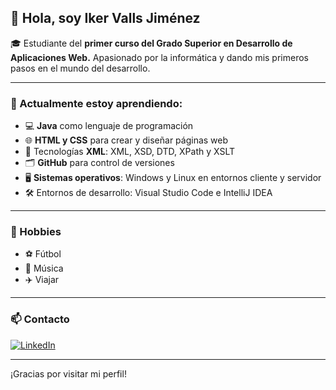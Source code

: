 ## 👋 Hola, soy Iker Valls Jiménez

🎓 Estudiante del **primer curso del Grado Superior en Desarrollo de Aplicaciones Web.**
Apasionado por la informática y dando mis primeros pasos en el mundo del desarrollo.

---

### 🌱 Actualmente estoy aprendiendo:

- 💻 **Java** como lenguaje de programación
- 🌐 **HTML y CSS** para crear y diseñar páginas web
- 🧩 Tecnologías **XML**: XML, XSD, DTD, XPath y XSLT
- 🗂️ **GitHub** para control de versiones
- 🖥️ **Sistemas operativos**: Windows y Linux en entornos cliente y servidor
- 🛠️ Entornos de desarrollo: Visual Studio Code e IntelliJ IDEA

---

### 🎯 Hobbies

- ⚽ Fútbol
- 🎵 Música
- ✈️ Viajar

---

### 📫 Contacto

[![LinkedIn](https://img.shields.io/badge/LinkedIn-Profile-blue?logo=linkedin)](https://www.linkedin.com/in/íker-valls-jiménez-3789082aa)

---

¡Gracias por visitar mi perfil! 
